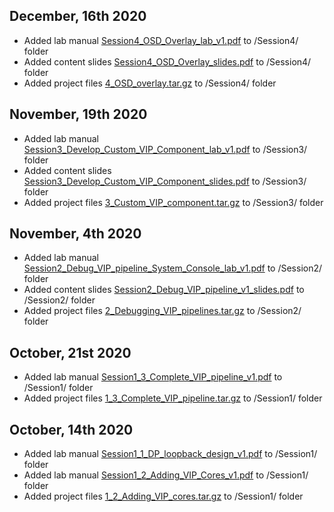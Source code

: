 ## December, 16th 2020
  - Added lab manual [Session4_OSD_Overlay_lab_v1.pdf](https://github.com/perezfra/VIP_webinars_Intel_FPGA/blob/main/Session4_OSD_overlay/Session4_OSD_Overlay_lab_v1.pdf) to /Session4/ folder 
  - Added content slides [Session4_OSD_Overlay_slides.pdf](https://github.com/perezfra/VIP_webinars_Intel_FPGA/blob/main/Session4_OSD_overlay/Session4_OSD_Overlay_slides.pdf) to /Session4/ folder 
  - Added project files [4_OSD_overlay.tar.gz](https://github.com/perezfra/VIP_webinars_Intel_FPGA/blob/main/Session4_OSD_overlay/4_OSD_overlay.tar.gz) to /Session4/ folder 
  
## November, 19th 2020
  - Added lab manual [Session3_Develop_Custom_VIP_Component_lab_v1.pdf](https://github.com/perezfra/VIP_webinars_Intel_FPGA/blob/main/Session3_Custom_VIP_components/Session3_Develop_Custom_VIP_Component_lab_v1.pdf) to /Session3/ folder 
  - Added content slides [Session3_Develop_Custom_VIP_Component_slides.pdf](https://github.com/perezfra/VIP_webinars_Intel_FPGA/blob/main/Session3_Custom_VIP_components/Session3_Develop_Custom_VIP_Component_slides.pdf) to /Session3/ folder 
  - Added project files [3_Custom_VIP_component.tar.gz](https://github.com/perezfra/VIP_webinars_Intel_FPGA/blob/main/Session3_Custom_VIP_components/3_Custom_VIP_component.tar.gz) to /Session3/ folder 

## November, 4th 2020
  - Added lab manual [Session2_Debug_VIP_pipeline_System_Console_lab_v1.pdf](https://github.com/perezfra/VIP_webinars_Intel_FPGA/blob/main/Session2_Architect_and_Debug/Session2_Debug_VIP_pipeline_System_Console_lab_v1.pdf) to /Session2/ folder 
  - Added content slides [Session2_Debug_VIP_pipeline_v1_slides.pdf](https://github.com/perezfra/VIP_webinars_Intel_FPGA/blob/main/Session2_Architect_and_Debug/Session2_Debug_VIP_pipeline_v1_slides.pdf) to /Session2/ folder 
  - Added project files [2_Debugging_VIP_pipelines.tar.gz](https://github.com/perezfra/VIP_webinars_Intel_FPGA/blob/main/Session2_Architect_and_Debug/2_Debugging_VIP_pipelines.tar.gz) to /Session2/ folder 
  
## October, 21st 2020
  - Added lab manual [Session1_3_Complete_VIP_pipeline_v1.pdf](https://github.com/perezfra/VIP_webinars_Intel_FPGA/blob/main/Session1_Build_VIP_pipelines/Session1_3_Complete_VIP_pipeline_v1.pdf) to /Session1/ folder 
  - Added project files [1_3_Complete_VIP_pipeline.tar.gz](https://github.com/perezfra/VIP_webinars_Intel_FPGA/blob/main/Session1_Build_VIP_pipelines/1_3_Complete_VIP_pipeline.tar.gz) to /Session1/ folder 

## October, 14th 2020
  - Added lab manual [Session1_1_DP_loopback_design_v1.pdf](https://github.com/perezfra/VIP_webinars_Intel_FPGA/blob/main/Session1_Build_VIP_pipelines/Session1_1_DP_loopback_design_v1.pdf) to /Session1/ folder 
  - Added lab manual [Session1_2_Adding_VIP_Cores_v1.pdf](https://github.com/perezfra/VIP_webinars_Intel_FPGA/blob/main/Session1_Build_VIP_pipelines/Session1_2_Adding_VIP_Cores_v1.pdf) to /Session1/ folder 
  - Added project files [1_2_Adding_VIP_cores.tar.gz](https://github.com/perezfra/VIP_webinars_Intel_FPGA/blob/main/Session1_Build_VIP_pipelines/1_2_Adding_VIP_cores.tar.gz) to /Session1/ folder 

